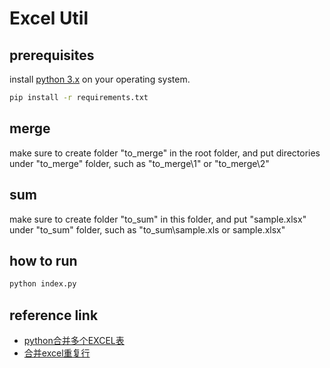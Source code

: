 # Excel Util

## prerequisites

install [python 3.x](https://www.python.org/) on your operating system.

```sh
pip install -r requirements.txt
```

## merge

make sure to create folder "to_merge" in the root folder, and put directories under "to_merge" folder, such as "to_merge\1" or "to_merge\2"

## sum

make sure to create folder "to_sum" in this folder, and put "sample.xlsx" under "to_sum" folder, such as "to_sum\sample.xls or sample.xlsx"

## how to run

```sh
python index.py
```

## reference link

- [python合并多个EXCEL表](https://www.jianshu.com/p/664b52d6933e)
- [合并excel重复行](https://www.jianshu.com/p/26f93146d564)
